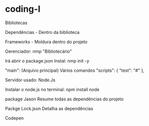 # coding-I
Bibliotecas

Dependências - Dentro da biblioteca  

Frameworks - Moldura dentro do projeto

Gerenciador: nmp "Bibliotecário"

Irá abrir o package.json
Instal: nmp init -y

"main": (Arquivo principal)
Vários comandos
"scripts": {
    "test": "#"
  },

Servidor usado: Node.Js


Instalar o node.js no terminal:
npm install node

package Jason
Resume todas as dependências do projeto

Packge Lock.json
Detalha as dependências

Codepen

